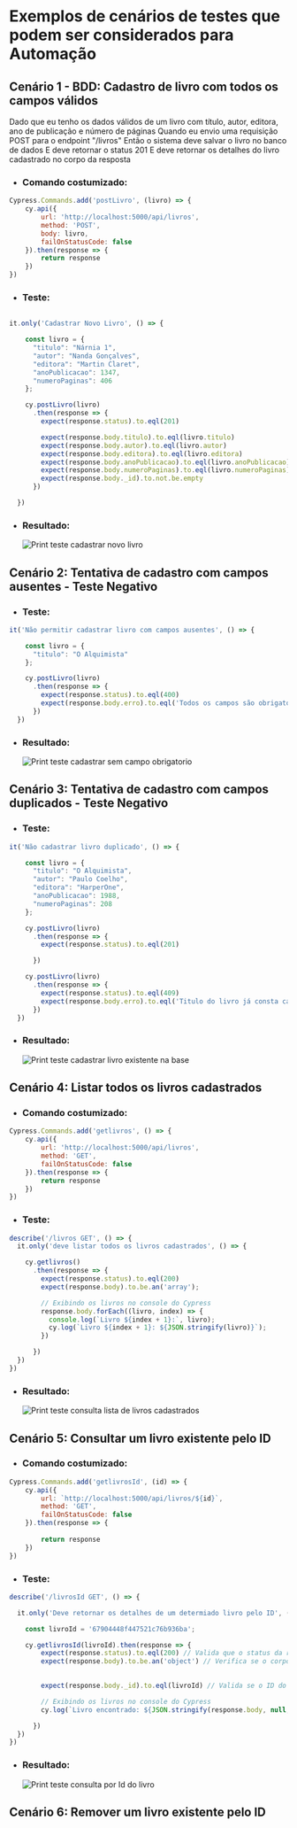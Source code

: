 # Exemplos de cenários de testes que podem ser considerados para Automação

## **Cenário 1 - BDD: Cadastro de livro com todos os campos válidos**
Dado que eu tenho os dados válidos de um livro com título, autor, editora, ano de publicação e número de páginas 
Quando eu envio uma requisição POST para o endpoint "/livros" 
Então o sistema deve salvar o livro no banco de dados 
E deve retornar o status 201 
E deve retornar os detalhes do livro cadastrado no corpo da resposta 
- ### Comando costumizado:
```javascript
Cypress.Commands.add('postLivro', (livro) => {
    cy.api({
        url: 'http://localhost:5000/api/livros',
        method: 'POST',
        body: livro,
        failOnStatusCode: false
    }).then(response => {
        return response
    })
})
```
- ### Teste:
```javascript

it.only('Cadastrar Novo Livro', () => {

    const livro = {
      "titulo": "Nárnia 1",
      "autor": "Nanda Gonçalves",
      "editora": "Martin Claret",
      "anoPublicacao": 1347,
      "numeroPaginas": 406
    };

    cy.postLivro(livro)
      .then(response => {
        expect(response.status).to.eql(201)

        expect(response.body.titulo).to.eql(livro.titulo)
        expect(response.body.autor).to.eql(livro.autor)
        expect(response.body.editora).to.eql(livro.editora)
        expect(response.body.anoPublicacao).to.eql(livro.anoPublicacao)
        expect(response.body.numeroPaginas).to.eql(livro.numeroPaginas)
        expect(response.body._id).to.not.be.empty
      })

  })

```
- ### Resultado:
  <img src="https://github.com/cmarih/livro-api/blob/master/testes-evidencias/cadastrar-livro.png" alt="Print teste cadastrar novo livro">
## **Cenário 2: Tentativa de cadastro com campos ausentes - Teste Negativo**
- ### Teste:
```javascript
it('Não permitir cadastrar livro com campos ausentes', () => {

    const livro = {
      "titulo": "O Alquimista"
    };

    cy.postLivro(livro)
      .then(response => {
        expect(response.status).to.eql(400)
        expect(response.body.erro).to.eql('Todos os campos são obrigatórios')
      })
  })
``` 
- ### Resultado:
  <img src="/livro-api/testes-evidencias/campo-obrigatorio.png" alt="Print teste cadastrar sem campo obrigatorio">

## **Cenário 3: Tentativa de cadastro com campos duplicados - Teste Negativo**

- ### Teste:
```javascript
it('Não cadastrar livro duplicado', () => {

    const livro = {
      "titulo": "O Alquimista",
      "autor": "Paulo Coelho",
      "editora": "HarperOne",
      "anoPublicacao": 1988,
      "numeroPaginas": 208
    };

    cy.postLivro(livro)
      .then(response => {
        expect(response.status).to.eql(201)

      })

    cy.postLivro(livro)
      .then(response => {
        expect(response.status).to.eql(409)
        expect(response.body.erro).to.eql('Titulo do livro já consta cadastro em  nossa base!')
      })
  })
```

- ### Resultado:
  <img src="testes-evidencias/livro-duplicado.png" alt="Print teste cadastrar livro existente na base">

## **Cenário 4: Listar todos os livros cadastrados**
- ### Comando costumizado:
```javascript
Cypress.Commands.add('getlivros', () => {
    cy.api({
        url: 'http://localhost:5000/api/livros',
        method: 'GET',
        failOnStatusCode: false
    }).then(response => {
        return response
    })
})
```
- ### Teste:
```javascript
describe('/livros GET', () => {
  it.only('deve listar todos os livros cadastrados', () => {

    cy.getlivros()
      .then(response => {
        expect(response.status).to.eql(200)
        expect(response.body).to.be.an('array');

        // Exibindo os livros no console do Cypress
        response.body.forEach((livro, index) => {
          console.log(`Livro ${index + 1}:`, livro);
          cy.log(`Livro ${index + 1}: ${JSON.stringify(livro)}`);
        })

      })
  })
})
```
- ### Resultado:
  <img src="testes-evidencias/todos-livros.png" alt="Print teste consulta lista de livros cadastrados">

## **Cenário 5: Consultar um livro existente pelo ID**
- ### Comando costumizado:
```javascript
Cypress.Commands.add('getlivrosId', (id) => {
    cy.api({
        url: `http://localhost:5000/api/livros/${id}`,
        method: 'GET',
        failOnStatusCode: false
    }).then(response => {
              
        return response
    })
})
```
- ### Teste:
```javascript
describe('/livrosId GET', () => {

  it.only('Deve retornar os detalhes de um determiado livro pelo ID', () => {

    const livroId = '67904448f447521c76b936ba';

    cy.getlivrosId(livroId).then(response => {
        expect(response.status).to.eql(200) // Valida que o status da resposta é 200
        expect(response.body).to.be.an('object') // Verifica se o corpo da resposta é um objeto
        

        expect(response.body._id).to.eql(livroId) // Valida se o ID do livro está correto

        // Exibindo os livros no console do Cypress
        cy.log(`Livro encontrado: ${JSON.stringify(response.body, null, 2)}`)

      })
  })
})

```
- ### Resultado:
  <img src="testes-evidencias/livro_id.png" alt="Print teste consulta por Id do livro">

## **Cenário 6: Remover um livro existente pelo ID**